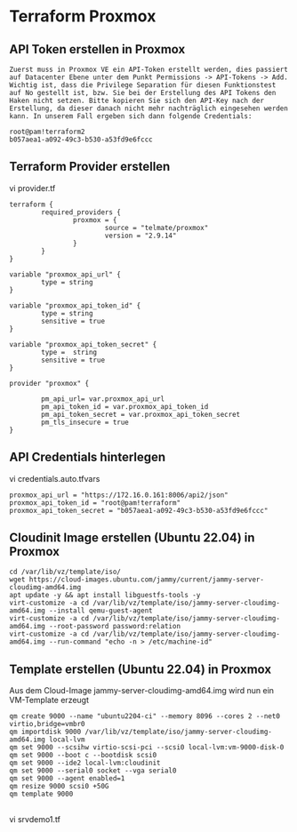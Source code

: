 # Terraform Proxmox

## API Token erstellen in Proxmox

```
Zuerst muss in Proxmox VE ein API-Token erstellt werden, dies passiert auf Datacenter Ebene unter dem Punkt Permissions -> API-Tokens -> Add. Wichtig ist, dass die Privilege Separation für diesen Funktionstest auf No gestellt ist, bzw. Sie bei der Erstellung des API Tokens den Haken nicht setzen. Bitte kopieren Sie sich den API-Key nach der Erstellung, da dieser danach nicht mehr nachträglich eingesehen werden kann. In unserem Fall ergeben sich dann folgende Credentials:

root@pam!terraform2
b057aea1-a092-49c3-b530-a53fd9e6fccc

```

## Terraform Provider erstellen

vi provider.tf 
```
terraform {
        required_providers {
                proxmox = {
                        source = "telmate/proxmox"
                        version = "2.9.14"
                }
        }
}

variable "proxmox_api_url" {
        type = string
}

variable "proxmox_api_token_id" {
        type = string
        sensitive = true
}

variable "proxmox_api_token_secret" {
        type =  string
        sensitive = true
}

provider "proxmox" {

        pm_api_url= var.proxmox_api_url
        pm_api_token_id = var.proxmox_api_token_id
        pm_api_token_secret = var.proxmox_api_token_secret
        pm_tls_insecure = true
}
```


## API Credentials hinterlegen

vi credentials.auto.tfvars
```
proxmox_api_url = "https://172.16.0.161:8006/api2/json"
proxmox_api_token_id = "root@pam!terraform"
proxmox_api_token_secret = "b057aea1-a092-49c3-b530-a53fd9e6fccc"
```


## Cloudinit Image erstellen (Ubuntu 22.04) in Proxmox

```
cd /var/lib/vz/template/iso/
wget https://cloud-images.ubuntu.com/jammy/current/jammy-server-cloudimg-amd64.img
apt update -y && apt install libguestfs-tools -y
virt-customize -a cd /var/lib/vz/template/iso/jammy-server-cloudimg-amd64.img --install qemu-guest-agent
virt-customize -a cd /var/lib/vz/template/iso/jammy-server-cloudimg-amd64.img --root-password password:relation
virt-customize -a cd /var/lib/vz/template/iso/jammy-server-cloudimg-amd64.img --run-command "echo -n > /etc/machine-id"
```

## Template erstellen (Ubuntu 22.04) in Proxmox

Aus dem Cloud-Image jammy-server-cloudimg-amd64.img wird nun ein VM-Template erzeugt
```
qm create 9000 --name "ubuntu2204-ci" --memory 8096 --cores 2 --net0 virtio,bridge=vmbr0
qm importdisk 9000 /var/lib/vz/template/iso/jammy-server-cloudimg-amd64.img local-lvm
qm set 9000 --scsihw virtio-scsi-pci --scsi0 local-lvm:vm-9000-disk-0
qm set 9000 --boot c --bootdisk scsi0
qm set 9000 --ide2 local-lvm:cloudinit
qm set 9000 --serial0 socket --vga serial0
qm set 9000 --agent enabled=1
qm resize 9000 scsi0 +50G
qm template 9000
```

##

vi srvdemo1.tf
```

```



